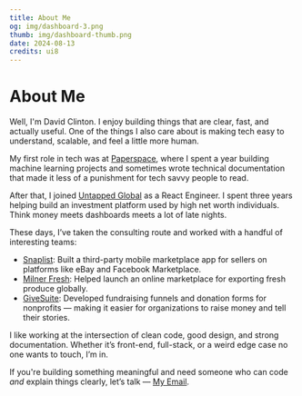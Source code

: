 ```yaml
---
title: About Me
og: img/dashboard-3.png
thumb: img/dashboard-thumb.png
date: 2024-08-13
credits: ui8
---
```


# About Me

Well, I'm David Clinton. I enjoy building things that are clear, fast, and actually useful. One of the things I also care about is making tech easy to understand, scalable, and feel a little more human.

My first role in tech was at [Paperspace](https://blog.paperspace.com/author/david-clinton/), where I spent a year building machine learning projects and sometimes wrote technical documentation that made it less of a punishment for tech savvy people to read.

After that, I joined [Untapped Global](https://untapped-global.com/) as a React Engineer. I spent three years helping build an investment platform used by high net worth individuals. Think money meets dashboards meets a lot of late nights.

These days, I’ve taken the consulting route and worked with a handful of interesting teams:

- [Snaplist](https://www.snaplist.app/): Built a third-party mobile marketplace app for sellers on platforms like eBay and Facebook Marketplace.
- [Milner Fresh](https://www.milnerfresh.com/): Helped launch an online marketplace for exporting fresh produce globally.
- [GiveSuite](https://givesuite.com/): Developed fundraising funnels and donation forms for nonprofits — making it easier for organizations to raise money and tell their stories.

I like working at the intersection of clean code, good design, and strong documentation. Whether it’s front-end, full-stack, or a weird edge case no one wants to touch, I’m in.

If you're building something meaningful and need someone who can code *and* explain things clearly, let’s talk — [My Email](mailto:clintondavid46@gmail.com).

